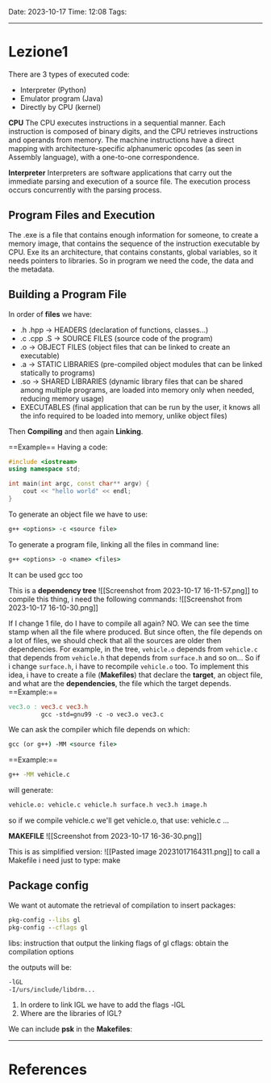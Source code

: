 Date: 2023-10-17
Time: 12:08
Tags: 

---
# Lezione1

There are 3 types of executed code:
- Interpreter  (Python)
- Emulator program (Java)
- Directly by CPU (kernel)

**CPU**
The CPU executes instructions in a sequential manner.
Each instruction is composed of binary digits, and the CPU retrieves instructions and operands from memory.
The machine instructions have a direct mapping with architecture-specific alphanumeric opcodes (as seen in Assembly language), with a one-to-one correspondence.

**Interpreter**
Interpreters are software applications that carry out the immediate parsing and execution of a source file. The execution process occurs concurrently with the parsing process.

## Program Files and Execution
The .exe is a file that contains enough information for someone, to create a memory image, that contains the sequence of the instruction executable by CPU. Exe its an architecture, that contains constants, global variables, so it needs pointers to libraries. So in program we need the code, the data and the metadata. 

## Building a Program File

In order of **files** we have:
- .h .hpp -> HEADERS (declaration of functions, classes...)
- .c .cpp .S -> SOURCE FILES (source code of the program)
- .o -> OBJECT FILES (object files that can be linked to create an executable)
- .a -> STATIC LIBRARIES (pre-compiled object modules that can be linked statically to programs)
- .so -> SHARED LIBRARIES (dynamic library files that can be shared among multiple programs, are loaded into memory only when needed, reducing memory usage)
- EXECUTABLES (final application that can be run by the user, it knows all the info required to be loaded into memory, unlike object files)

Then **Compiling** and then again **Linking**.

==Example==
Having a code:
```cpp
#include <iostream>
using namespace std;

int main(int argc, const char** argv) {
	cout << "hello world" << endl;
}
```

To generate an object file we have to use:
```cmd
g++ <options> -c <source file>
```
To generate a program file, linking all the files in command line:
```cmd
g++ <options> -o <name> <files>
```
It can be used gcc too

This is a **dependency tree**
![[Screenshot from 2023-10-17 16-11-57.png]]
to compile this thing, i need the following commands:
![[Screenshot from 2023-10-17 16-10-30.png]]

If I change 1 file, do I have to compile all again? NO. We can see the time stamp when all the file where produced. But since often, the file depends on a lot of files, we should check that all the sources are older then dependencies. For example, in the tree, `vehicle.o` depends from `vehicle.c` that depends from `vehicle.h` that depends from `surface.h` and so on... So if i change `surface.h`, i have to recompile `vehicle.o` too.
To implement this idea, i have to create a file (**Makefiles**) that declare the **target**, an object file, and what are the **dependencies**, the file which the target depends.
==Example:==
```Makefile
vec3.o : vec3.c vec3.h
		 gcc -std=gnu99 -c -o vec3.o vec3.c
```

We can ask the compiler which file depends on which:
```cmd
gcc (or g++) -MM <source file>
```

==Example:==
```cmd
g++ -MM vehicle.c
```
will generate:
```cmd
vehicle.o: vehicle.c vehicle.h surface.h vec3.h image.h
```
so if we compile vehicle.c we'll get vehicle.o, that use: vehicle.c ...

**MAKEFILE**
![[Screenshot from 2023-10-17 16-36-30.png]]

This is as simplified version:
![[Pasted image 20231017164311.png]]
to call a Makefile i need just to type: make

## Package config
We want ot automate the retrieval of compilation to insert packages:

```cmd
pkg-config --libs gl
pkg-config --cflags gl
```
libs: instruction that output the linking flags of gl
cflags: obtain the compilation options

the outputs will be:
```cmd
-lGL
-I/urs/include/libdrm...
```
1) In ordere to link lGL we have to add the flags -lGL
2) Where are the libraries of lGL? 

We can include **psk** in the **Makefiles**:



---
# References
